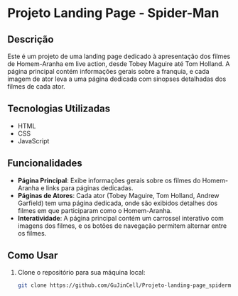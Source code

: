 # Projeto Landing Page - Spider-Man

## Descrição

Este é um projeto de uma landing page dedicado à apresentação dos filmes de Homem-Aranha em live action, desde Tobey Maguire até Tom Holland. A página principal contém informações gerais sobre a franquia, e cada imagem de ator leva a uma página dedicada com sinopses detalhadas dos filmes de cada ator.

## Tecnologias Utilizadas

- HTML
- CSS
- JavaScript

## Funcionalidades

- **Página Principal**: Exibe informações gerais sobre os filmes do Homem-Aranha e links para páginas dedicadas.
- **Páginas de Atores**: Cada ator (Tobey Maguire, Tom Holland, Andrew Garfield) tem uma página dedicada, onde são exibidos detalhes dos filmes em que participaram como o Homem-Aranha.
- **Interatividade**: A página principal contém um carrossel interativo com imagens dos filmes, e os botões de navegação permitem alternar entre os filmes.

## Como Usar

1. Clone o repositório para sua máquina local:
   ```bash
   git clone https://github.com/GuJinCell/Projeto-landing-page_spiderman.git
